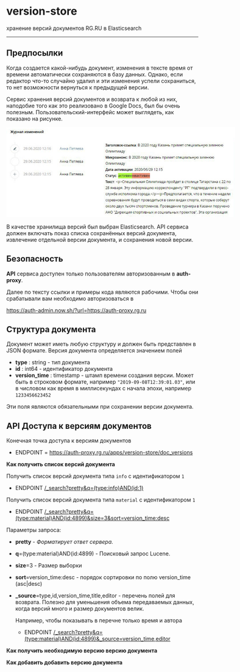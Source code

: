 
<!-- <img src="images/title1.gif"> -->

version-store
========


хранение версий документов RG.RU в Elasticsearch

-------------------------------

## Предпосылки

Когда создается какой-нибудь документ, изменения в тексте время от времени 
автоматически сохраняются в базу данных. Однако, если редактор что-то случайно удалил
и эти изменения успели сохраниться, то нет возможности вернуться к предыдущей версии.

Сервис хранения версий документов и возврата к любой из них, наподобие того 
как это реализовано в Google Docs, был бы очень полезным. 
Пользовательский-интерфейс может выглядеть, как показано на рисунке.

<img src=images/ui.jpg style="max-width:600px;">

В качестве хранилища версий был выбран Elasticsearch.
API сервиса должен включать показ списка сохранённых версий документа, извлечение отдельной версии документа, и сохранения новой версии.

<!-- ## Схема приложения -->




## Безопасность

**API** сервиса доступен только пользователям авторизованным в **auth-proxy**.

Далее по тексту ссылки и примеры кода являются рабочими. Чтобы они срабатывали вам необходимо  авторизоваться в

<https://auth-admin.now.sh/?url=https://auth-proxy.rg.ru>


## Структура документа

Документ может иметь любую структуру и должен быть представлен в JSON формате.
Версия документа определяется значением полей 

- **type** : string - тип документа
- **id** : int64 - идентификатор документа
- **version_time** : timestamp - штамп времени создания версии. 
  Может быть в строковом формате, например `"2019-09-08T12:39:01.03"`, или в числовом
  как время в миллисекундах с начала эпохи, например `1233456623452`

Эти поля являются обязательными при сохранении версии документа.
    
## API Доступа к версиям документов

Конечная точка доступа к версиям документов

- ENDPOINT = https://auth-proxy.rg.ru/apps/version-store/doc_versions

**Как получить список версий документа**

Получить список версий документа типа `info` с идентификатором `1`

- ENDPOINT [/_search?pretty&q=(type:info)AND(id:1)](https://auth-proxy.rg.ru/apps/version-store/doc_versions/_search?pretty&q=(type:info)AND(id:1))

Получить список версий документа типа `material` с идентификатором `1`

- ENDPOINT [/_search?pretty&q=(type:material)AND(id:4899)&size=3&sort=version_time:desc](https://auth-proxy.rg.ru/apps/version-store/doc_versions/_search?pretty&q=(type:material)AND(id:4899)&size=3&sort=version_time:desc)

Параметры запроса:

- **pretty** - *Форматирует ответ сервера.*
- **q**=(type:material)AND(id:4899) - Поисковый запрос Lucene.
- **size**=3 - Размер выборки
- **sort**=version_time:desc - порядок сортировки по полю version_time (asc|desc)
- **_source**=type,id,version_time,title,editor - перечень полей для возврата.
    Полезно для уменьшения объема передаваемых данных, когда версий много 
    и размер документов велик.

    Например, чтобы показывать в перечне только время и автора

  - ENDPOINT [/_search?pretty&q=(type:material)AND(id:4899)&_source=version_time,editor](https://auth-proxy.rg.ru/apps/version-store/doc_versions/_search?pretty&q=(type:material)AND(id:4899)&_source=version_time,editor)
    

**Как получить необходимую версию версию документа**

**Как добавить добавить версию документа**

